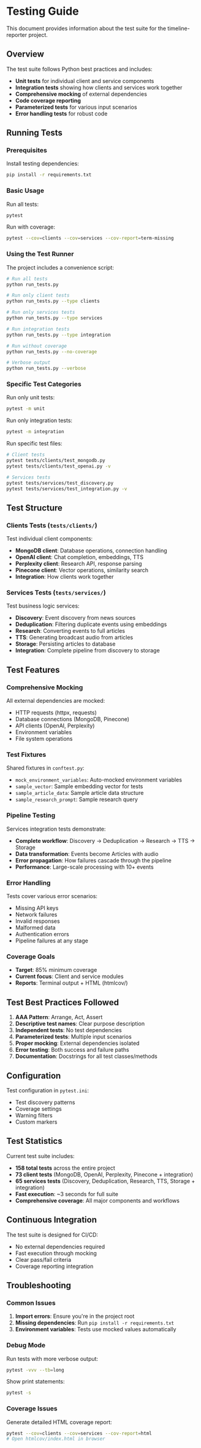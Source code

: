 # Testing Guide

This document provides information about the test suite for the timeline-reporter project.

## Overview

The test suite follows Python best practices and includes:

- **Unit tests** for individual client and service components
- **Integration tests** showing how clients and services work together
- **Comprehensive mocking** of external dependencies
- **Code coverage reporting**
- **Parameterized tests** for various input scenarios
- **Error handling tests** for robust code

## Running Tests

### Prerequisites

Install testing dependencies:

```bash
pip install -r requirements.txt
```

### Basic Usage

Run all tests:

```bash
pytest
```

Run with coverage:

```bash
pytest --cov=clients --cov=services --cov-report=term-missing
```

### Using the Test Runner

The project includes a convenience script:

```bash
# Run all tests
python run_tests.py

# Run only client tests
python run_tests.py --type clients

# Run only services tests
python run_tests.py --type services

# Run integration tests
python run_tests.py --type integration

# Run without coverage
python run_tests.py --no-coverage

# Verbose output
python run_tests.py --verbose
```

### Specific Test Categories

Run only unit tests:

```bash
pytest -m unit
```

Run only integration tests:

```bash
pytest -m integration
```

Run specific test files:

```bash
# Client tests
pytest tests/clients/test_mongodb.py
pytest tests/clients/test_openai.py -v

# Services tests
pytest tests/services/test_discovery.py
pytest tests/services/test_integration.py -v
```

## Test Structure

### Clients Tests (`tests/clients/`)

Test individual client components:

- **MongoDB client**: Database operations, connection handling
- **OpenAI client**: Chat completion, embeddings, TTS
- **Perplexity client**: Research API, response parsing
- **Pinecone client**: Vector operations, similarity search
- **Integration**: How clients work together

### Services Tests (`tests/services/`)

Test business logic services:

- **Discovery**: Event discovery from news sources
- **Deduplication**: Filtering duplicate events using embeddings
- **Research**: Converting events to full articles
- **TTS**: Generating broadcast audio from articles
- **Storage**: Persisting articles to database
- **Integration**: Complete pipeline from discovery to storage

## Test Features

### Comprehensive Mocking

All external dependencies are mocked:

- HTTP requests (httpx, requests)
- Database connections (MongoDB, Pinecone)
- API clients (OpenAI, Perplexity)
- Environment variables
- File system operations

### Test Fixtures

Shared fixtures in `conftest.py`:

- `mock_environment_variables`: Auto-mocked environment variables
- `sample_vector`: Sample embedding vector for tests
- `sample_article_data`: Sample article data structure
- `sample_research_prompt`: Sample research query

### Pipeline Testing

Services integration tests demonstrate:

- **Complete workflow**: Discovery → Deduplication → Research → TTS → Storage
- **Data transformation**: Events become Articles with audio
- **Error propagation**: How failures cascade through the pipeline
- **Performance**: Large-scale processing with 10+ events

### Error Handling

Tests cover various error scenarios:

- Missing API keys
- Network failures
- Invalid responses
- Malformed data
- Authentication errors
- Pipeline failures at any stage

### Coverage Goals

- **Target**: 85% minimum coverage
- **Current focus**: Client and service modules
- **Reports**: Terminal output + HTML (htmlcov/)

## Test Best Practices Followed

1. **AAA Pattern**: Arrange, Act, Assert
2. **Descriptive test names**: Clear purpose description
3. **Independent tests**: No test dependencies
4. **Parameterized tests**: Multiple input scenarios
5. **Proper mocking**: External dependencies isolated
6. **Error testing**: Both success and failure paths
7. **Documentation**: Docstrings for all test classes/methods

## Configuration

Test configuration in `pytest.ini`:

- Test discovery patterns
- Coverage settings
- Warning filters
- Custom markers

## Test Statistics

Current test suite includes:

- **158 total tests** across the entire project
- **73 client tests** (MongoDB, OpenAI, Perplexity, Pinecone + integration)
- **65 services tests** (Discovery, Deduplication, Research, TTS, Storage + integration)
- **Fast execution**: ~3 seconds for full suite
- **Comprehensive coverage**: All major components and workflows

## Continuous Integration

The test suite is designed for CI/CD:

- No external dependencies required
- Fast execution through mocking
- Clear pass/fail criteria
- Coverage reporting integration

## Troubleshooting

### Common Issues

1. **Import errors**: Ensure you're in the project root
2. **Missing dependencies**: Run `pip install -r requirements.txt`
3. **Environment variables**: Tests use mocked values automatically

### Debug Mode

Run tests with more verbose output:

```bash
pytest -vvv --tb=long
```

Show print statements:

```bash
pytest -s
```

### Coverage Issues

Generate detailed HTML coverage report:

```bash
pytest --cov=clients --cov=services --cov-report=html
# Open htmlcov/index.html in browser
```
